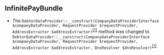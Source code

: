 InfinitePayBundle
-----------------
* The `DebtorDataProvider::__construct(CompanyDataProviderInterface $companyDataProvider, RequestProvider $requestProvider, AddressExtractor $addressExtractor)`<sup>[[?]](https://github.com/oroinc/OroInfinitePayBundle/tree/4.0.0-beta/Action/Provider/DebtorDataProvider.php#L28 "Oro\Bundle\InfinitePayBundle\Action\Provider\DebtorDataProvider")</sup> method was changed to `DebtorDataProvider::__construct(CompanyDataProviderInterface $companyDataProvider, RequestProvider $requestProvider, AddressExtractor $addressExtractor, DnsResolver $dnsResolver)`<sup>[[?]](https://github.com/oroinc/OroInfinitePayBundle/tree/4.0.0-rc/Action/Provider/DebtorDataProvider.php#L41 "Oro\Bundle\InfinitePayBundle\Action\Provider\DebtorDataProvider")</sup>
